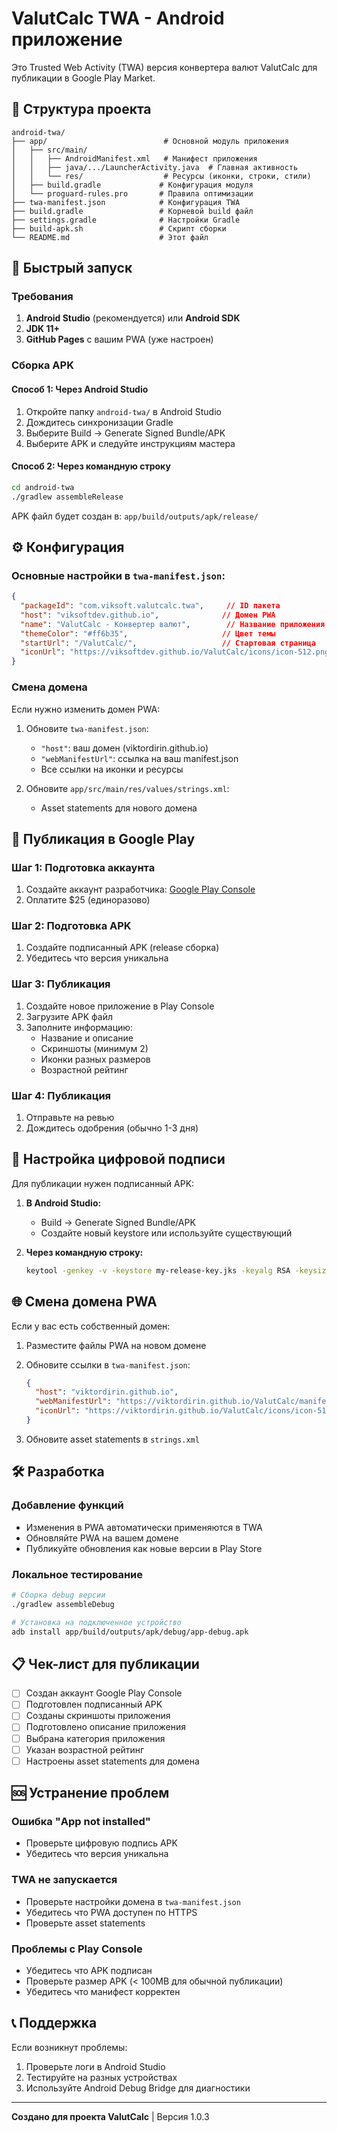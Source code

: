 # ValutCalc TWA - Android приложение

Это Trusted Web Activity (TWA) версия конвертера валют ValutCalc для публикации в Google Play Market.

## 📁 Структура проекта

```
android-twa/
├── app/                          # Основной модуль приложения
│   ├── src/main/
│   │   ├── AndroidManifest.xml   # Манифест приложения
│   │   ├── java/.../LauncherActivity.java  # Главная активность
│   │   └── res/                  # Ресурсы (иконки, строки, стили)
│   ├── build.gradle             # Конфигурация модуля
│   └── proguard-rules.pro       # Правила оптимизации
├── twa-manifest.json            # Конфигурация TWA
├── build.gradle                 # Корневой build файл
├── settings.gradle              # Настройки Gradle
├── build-apk.sh                 # Скрипт сборки
└── README.md                    # Этот файл
```

## 🚀 Быстрый запуск

### Требования

1. **Android Studio** (рекомендуется) или **Android SDK**
2. **JDK 11+**
3. **GitHub Pages** с вашим PWA (уже настроен)

### Сборка APK

#### Способ 1: Через Android Studio
1. Откройте папку `android-twa/` в Android Studio
2. Дождитесь синхронизации Gradle
3. Выберите Build → Generate Signed Bundle/APK
4. Выберите APK и следуйте инструкциям мастера

#### Способ 2: Через командную строку
```bash
cd android-twa
./gradlew assembleRelease
```

APK файл будет создан в: `app/build/outputs/apk/release/`

## ⚙️ Конфигурация

### Основные настройки в `twa-manifest.json`:

```json
{
  "packageId": "com.viksoft.valutcalc.twa",     // ID пакета
  "host": "viksoftdev.github.io",              // Домен PWA
  "name": "ValutCalc - Конвертер валют",        // Название приложения
  "themeColor": "#ff6b35",                     // Цвет темы
  "startUrl": "/ValutCalc/",                   // Стартовая страница
  "iconUrl": "https://viksoftdev.github.io/ValutCalc/icons/icon-512.png"
}
```

### Смена домена

Если нужно изменить домен PWA:

1. Обновите `twa-manifest.json`:
   - `"host"`: ваш домен (viktordirin.github.io)
   - `"webManifestUrl"`: ссылка на ваш manifest.json
   - Все ссылки на иконки и ресурсы

2. Обновите `app/src/main/res/values/strings.xml`:
   - Asset statements для нового домена

## 📱 Публикация в Google Play

### Шаг 1: Подготовка аккаунта
1. Создайте аккаунт разработчика: [Google Play Console](https://play.google.com/console)
2. Оплатите $25 (единоразово)

### Шаг 2: Подготовка APK
1. Создайте подписанный APK (release сборка)
2. Убедитесь что версия уникальна

### Шаг 3: Публикация
1. Создайте новое приложение в Play Console
2. Загрузите APK файл
3. Заполните информацию:
   - Название и описание
   - Скриншоты (минимум 2)
   - Иконки разных размеров
   - Возрастной рейтинг

### Шаг 4: Публикация
1. Отправьте на ревью
2. Дождитесь одобрения (обычно 1-3 дня)

## 🔧 Настройка цифровой подписи

Для публикации нужен подписанный APK:

1. **В Android Studio:**
   - Build → Generate Signed Bundle/APK
   - Создайте новый keystore или используйте существующий

2. **Через командную строку:**
   ```bash
   keytool -genkey -v -keystore my-release-key.jks -keyalg RSA -keysize 2048 -validity 10000 -alias my-key-alias
   ```

## 🌐 Смена домена PWA

Если у вас есть собственный домен:

1. Разместите файлы PWA на новом домене
2. Обновите ссылки в `twa-manifest.json`:
   ```json
   {
     "host": "viktordirin.github.io",
     "webManifestUrl": "https://viktordirin.github.io/ValutCalc/manifest.json",
     "iconUrl": "https://viktordirin.github.io/ValutCalc/icons/icon-512.png"
   }
   ```

3. Обновите asset statements в `strings.xml`

## 🛠️ Разработка

### Добавление функций
- Изменения в PWA автоматически применяются в TWA
- Обновляйте PWA на вашем домене
- Публикуйте обновления как новые версии в Play Store

### Локальное тестирование
```bash
# Сборка debug версии
./gradlew assembleDebug

# Установка на подключенное устройство
adb install app/build/outputs/apk/debug/app-debug.apk
```

## 📋 Чек-лист для публикации

- [ ] Создан аккаунт Google Play Console
- [ ] Подготовлен подписанный APK
- [ ] Созданы скриншоты приложения
- [ ] Подготовлено описание приложения
- [ ] Выбрана категория приложения
- [ ] Указан возрастной рейтинг
- [ ] Настроены asset statements для домена

## 🆘 Устранение проблем

### Ошибка "App not installed"
- Проверьте цифровую подпись APK
- Убедитесь что версия уникальна

### TWA не запускается
- Проверьте настройки домена в `twa-manifest.json`
- Убедитесь что PWA доступен по HTTPS
- Проверьте asset statements

### Проблемы с Play Console
- Убедитесь что APK подписан
- Проверьте размер APK (< 100MB для обычной публикации)
- Убедитесь что манифест корректен

## 📞 Поддержка

Если возникнут проблемы:
1. Проверьте логи в Android Studio
2. Тестируйте на разных устройствах
3. Используйте Android Debug Bridge для диагностики

---

**Создано для проекта ValutCalc** | Версия 1.0.3